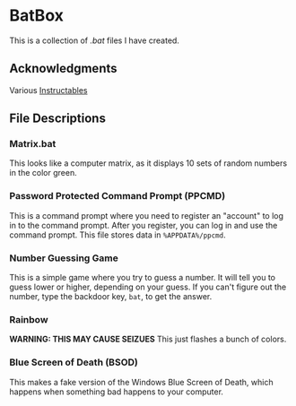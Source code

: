 # BatBox
This is a collection of _.bat_ files I have created.

## Acknowledgments
Various [Instructables](http://www.instructables.com/)

## File Descriptions
### Matrix.bat
This looks like a computer matrix, as it displays 10 sets of random numbers in the color green.

### Password Protected Command Prompt (PPCMD)
This is a command prompt where you need to register an "account" to log in to the command prompt. After you register, you can log in and use the command prompt. This file stores data in `%APPDATA%/ppcmd`.

### Number Guessing Game
This is a simple game where you try to guess a number. It will tell you to guess lower or higher, depending on your guess. If you can't figure out the number, type the backdoor key, `bat`, to get the answer.

### Rainbow
**WARNING: THIS MAY CAUSE SEIZUES**
This just flashes a bunch of colors.

### Blue Screen of Death (BSOD)
This makes a fake version of the Windows Blue Screen of Death, which happens when something bad happens to your computer.